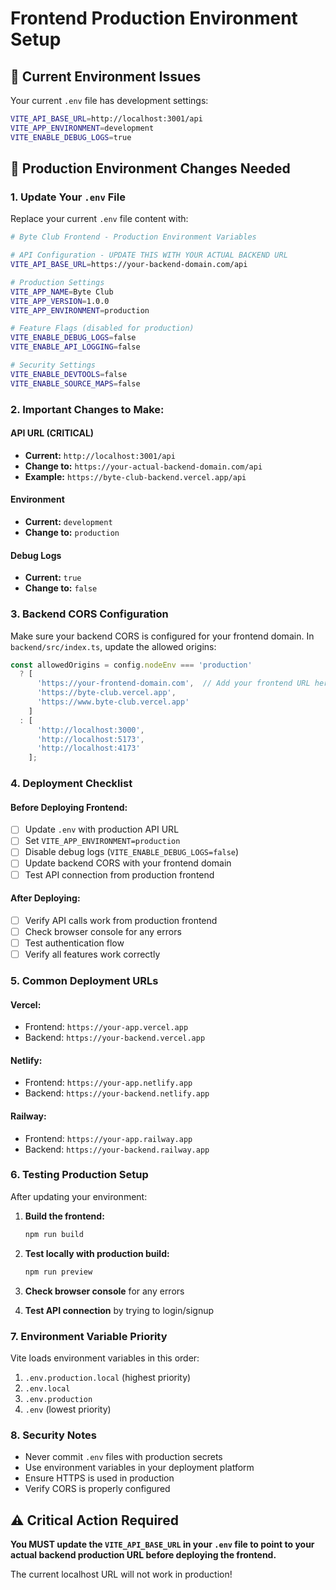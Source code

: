 # Frontend Production Environment Setup

## 🔧 **Current Environment Issues**

Your current `.env` file has development settings:
```bash
VITE_API_BASE_URL=http://localhost:3001/api
VITE_APP_ENVIRONMENT=development
VITE_ENABLE_DEBUG_LOGS=true
```

## 🚀 **Production Environment Changes Needed**

### **1. Update Your `.env` File**

Replace your current `.env` file content with:

```bash
# Byte Club Frontend - Production Environment Variables

# API Configuration - UPDATE THIS WITH YOUR ACTUAL BACKEND URL
VITE_API_BASE_URL=https://your-backend-domain.com/api

# Production Settings
VITE_APP_NAME=Byte Club
VITE_APP_VERSION=1.0.0
VITE_APP_ENVIRONMENT=production

# Feature Flags (disabled for production)
VITE_ENABLE_DEBUG_LOGS=false
VITE_ENABLE_API_LOGGING=false

# Security Settings
VITE_ENABLE_DEVTOOLS=false
VITE_ENABLE_SOURCE_MAPS=false
```

### **2. Important Changes to Make:**

#### **API URL (CRITICAL)**
- **Current:** `http://localhost:3001/api`
- **Change to:** `https://your-actual-backend-domain.com/api`
- **Example:** `https://byte-club-backend.vercel.app/api`

#### **Environment**
- **Current:** `development`
- **Change to:** `production`

#### **Debug Logs**
- **Current:** `true`
- **Change to:** `false`

### **3. Backend CORS Configuration**

Make sure your backend CORS is configured for your frontend domain. In `backend/src/index.ts`, update the allowed origins:

```typescript
const allowedOrigins = config.nodeEnv === 'production' 
  ? [
      'https://your-frontend-domain.com',  // Add your frontend URL here
      'https://byte-club.vercel.app',
      'https://www.byte-club.vercel.app'
    ]
  : [
      'http://localhost:3000',
      'http://localhost:5173',
      'http://localhost:4173'
    ];
```

### **4. Deployment Checklist**

#### **Before Deploying Frontend:**
- [ ] Update `.env` with production API URL
- [ ] Set `VITE_APP_ENVIRONMENT=production`
- [ ] Disable debug logs (`VITE_ENABLE_DEBUG_LOGS=false`)
- [ ] Update backend CORS with your frontend domain
- [ ] Test API connection from production frontend

#### **After Deploying:**
- [ ] Verify API calls work from production frontend
- [ ] Check browser console for any errors
- [ ] Test authentication flow
- [ ] Verify all features work correctly

### **5. Common Deployment URLs**

#### **Vercel:**
- Frontend: `https://your-app.vercel.app`
- Backend: `https://your-backend.vercel.app`

#### **Netlify:**
- Frontend: `https://your-app.netlify.app`
- Backend: `https://your-backend.netlify.app`

#### **Railway:**
- Frontend: `https://your-app.railway.app`
- Backend: `https://your-backend.railway.app`

### **6. Testing Production Setup**

After updating your environment:

1. **Build the frontend:**
   ```bash
   npm run build
   ```

2. **Test locally with production build:**
   ```bash
   npm run preview
   ```

3. **Check browser console** for any errors

4. **Test API connection** by trying to login/signup

### **7. Environment Variable Priority**

Vite loads environment variables in this order:
1. `.env.production.local` (highest priority)
2. `.env.local`
3. `.env.production`
4. `.env` (lowest priority)

### **8. Security Notes**

- Never commit `.env` files with production secrets
- Use environment variables in your deployment platform
- Ensure HTTPS is used in production
- Verify CORS is properly configured

## ⚠️ **Critical Action Required**

**You MUST update the `VITE_API_BASE_URL` in your `.env` file to point to your actual backend production URL before deploying the frontend.**

The current localhost URL will not work in production!
